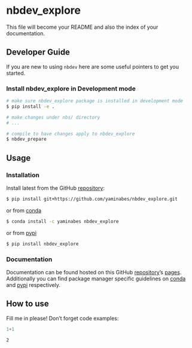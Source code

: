 # nbdev_explore


<!-- WARNING: THIS FILE WAS AUTOGENERATED! DO NOT EDIT! -->

This file will become your README and also the index of your
documentation.

## Developer Guide

If you are new to using `nbdev` here are some useful pointers to get you
started.

### Install nbdev_explore in Development mode

``` sh
# make sure nbdev_explore package is installed in development mode
$ pip install -e .

# make changes under nbs/ directory
# ...

# compile to have changes apply to nbdev_explore
$ nbdev_prepare
```

## Usage

### Installation

Install latest from the GitHub
[repository](https://github.com/yaminabes/nbdev_explore):

``` sh
$ pip install git+https://github.com/yaminabes/nbdev_explore.git
```

or from [conda](https://anaconda.org/yaminabes/nbdev_explore)

``` sh
$ conda install -c yaminabes nbdev_explore
```

or from [pypi](https://pypi.org/project/nbdev_explore/)

``` sh
$ pip install nbdev_explore
```

### Documentation

Documentation can be found hosted on this GitHub
[repository](https://github.com/yaminabes/nbdev_explore)’s
[pages](https://yaminabes.github.io/nbdev_explore/). Additionally you
can find package manager specific guidelines on
[conda](https://anaconda.org/yaminabes/nbdev_explore) and
[pypi](https://pypi.org/project/nbdev_explore/) respectively.

## How to use

Fill me in please! Don’t forget code examples:

``` python
1+1
```

    2
